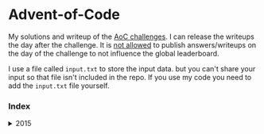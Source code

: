 # Advent-of-Code
My solutions and writeup of the [AoC challenges](https://adventofcode.com/).
I can release the writeups the day after the challenge. It is [not allowed](https://adventofcode.com/2015/about) to publish answers/writeups on the day of the challenge to not influence the global leaderboard.

I use a file called `input.txt` to store the input data. but you can't share your input so that file isn't included in the repo. If you use my code you need to add the `input.txt` file yourself.

### Index
<details>
  <summary>2015</summary>
  - <a href="2015/day-1">Day-1</a>
  <br>
  - <a href="2015/day-2">Day-2</a>
</details>
